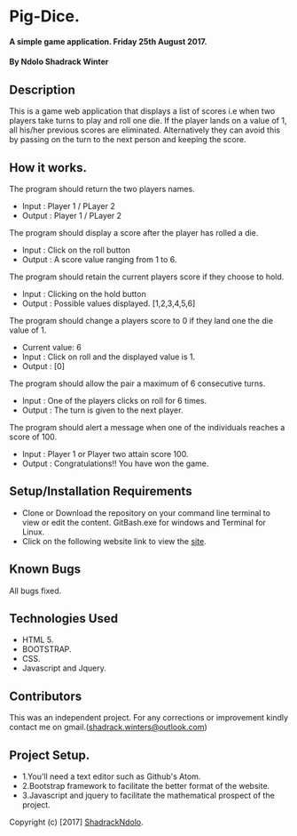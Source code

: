 # Pig-Dice.

#### A simple game application. Friday 25th August 2017.

#### By **Ndolo Shadrack Winter**

## Description
This is a game web application that displays a list of scores i.e when two players take turns to play and roll one die. If the player lands on a value of 1, all his/her previous scores are eliminated. Alternatively they can avoid this by passing on the turn to the next person and keeping the score.

## How it works.
The program should return the two players names.
- Input : Player 1 / PLayer 2
- Output : Player 1 / PLayer 2

The program should display a score after the player has rolled a die.
- Input : Click on the roll button
- Output : A score value ranging from 1 to 6.

The program should retain the current players score if they choose to hold.
- Input : Clicking on the hold button
- Output : Possible values displayed. [1,2,3,4,5,6]

The program should change a players score to 0 if they land one the die value of 1.
- Current value: 6
- Input : Click on roll and the displayed value is 1.
- Output :  [0] 

The program should allow the pair a maximum of 6 consecutive turns.
- Input : One of the players clicks on roll for 6 times.
- Output : The turn is given to the next player.

The program should alert a message when one of the individuals reaches a score of 100.
- Input : Player 1 or Player two attain score 100.
- Output :  Congratulations!! You have won the game.


## Setup/Installation Requirements

* Clone or Download the repository on your command line terminal to view or edit the content. GitBash.exe for windows and Terminal for Linux.
* Click on the following website link to view the [site](https://shadrackndolo.github.io/pingpong/).


## Known Bugs

All bugs fixed.

## Technologies Used

* HTML 5.
* BOOTSTRAP.
* CSS.
* Javascript and Jquery.

## Contributors
This was an independent project. For any corrections or improvement kindly contact me on gmail.(shadrack.winters@outlook.com)

## Project Setup.
* 1.You'll need a text editor such as Github's Atom. 
* 2.Bootstrap framework to facilitate the better format of the website. 
* 3.Javascript and jquery to facilitate the mathematical prospect of the project.

Copyright (c) [2017] [ShadrackNdolo](https://ShadrackNdolo.github.io/).
